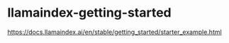 # llamaindex-getting-started
https://docs.llamaindex.ai/en/stable/getting_started/starter_example.html
